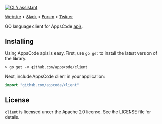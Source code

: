 [![CLA assistant](https://cla-assistant.io/readme/badge/appscode/client)](https://cla-assistant.io/appscode/client)

[Website](https://appscode.com) • [Slack](https://appscode.slack.com) • [Forum](https://discuss.appscode.com) • [Twitter](https://twitter.com/AppsCodeHQ)

GO language client for AppsCode [apis](https://github.com/appscode/api).

## Installing
Using AppsCode apis is easy. First, use `go get` to install the latest version
of the library.

    > go get -v github.com/appscode/client

Next, include AppsCode client in your application:

```go
import "github.com/appcode/client"
```

## License
`client` is licensed under the Apache 2.0 license. See the LICENSE file for details.
